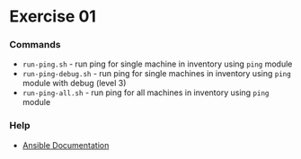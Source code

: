 # Exercise 01

### Commands
* `run-ping.sh` - run ping for single machine in inventory using `ping` module
* `run-ping-debug.sh` - run ping for single machines in inventory using `ping` module with debug (level 3) 
* `run-ping-all.sh` - run ping for all machines in inventory using `ping` module

### Help
* [Ansible Documentation](https://docs.ansible.com/)
